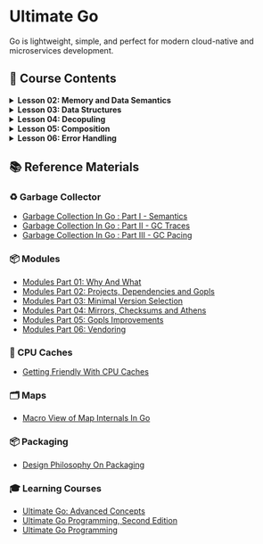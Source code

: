 # Ultimate Go

Go is lightweight, simple, and perfect for modern cloud-native and microservices development.

## 📗 Course Contents

<details>
<summary> <b>Lesson 02: Memory and Data Semantics</b> </summary>

- [Variables](https://github.com/gkjoyes/ultimate-go/tree/main/lesson2/variables/example1/example1.go)
- [Struct Types](https://github.com/gkjoyes/ultimate-go/tree/main/lesson2/struct_types/example1/example1.go)
- [Pointers: Pass by Values](https://github.com/gkjoyes/ultimate-go/tree/main/lesson2/pointers/example1/example1.go)
- [Pointers: Sharing Data](https://github.com/gkjoyes/ultimate-go/tree/main/lesson2/pointers/example2/example2.go)
- [Pointers: Escape Analysis](https://github.com/gkjoyes/ultimate-go/tree/main/lesson2/pointers/example3/example3.go)
- [Pointers: Stack Growth](https://github.com/gkjoyes/ultimate-go/tree/main/lesson2/pointers/example4/example4.go)
- [Contants](https://github.com/gkjoyes/ultimate-go/tree/main/lesson2/constants/)
  
</details>

<details>
<summary> <b>Lesson 03: Data Structures</b> </summary>

- [Arrays: Mechanical Sympathy](https://github.com/gkjoyes/ultimate-go/tree/main/lesson3/arrays/example1)
- [Arrays: Semantics](https://github.com/gkjoyes/ultimate-go/tree/main/lesson3/arrays/example2/example2.go)
- [Arrays: Range Mechanics](https://github.com/gkjoyes/ultimate-go/tree/main/lesson3/arrays/example2/example2.go)
- [Slices: Declare, Length, and Reference Types](https://github.com/gkjoyes/ultimate-go/tree/main/lesson3/slices/example2/example2.go)
- [Slices: Appending Slices](https://github.com/gkjoyes/ultimate-go/tree/main/lesson3/slices/example4/example4.go)
- [Slices: Taking Slices of Slices](https://github.com/gkjoyes/ultimate-go/tree/main/lesson3/slices/example3/example3.go)
- [Slices: Strings and References](https://github.com/gkjoyes/ultimate-go/tree/main/lesson3/slices/example5/example5.go)
- [Slices: Strings and Slices](https://github.com/gkjoyes/ultimate-go/tree/main/lesson3/slices/example6/example6.go)
- [Slices: Range Mechanics](https://github.com/gkjoyes/ultimate-go/tree/main/lesson3/slices/example8/example8.go)
- [Maps](https://github.com/gkjoyes/ultimate-go/tree/main/lesson3/maps/)
  
</details>

<details>
<summary> <b>Lesson 04: Decopuling</b> </summary>

- [Methods: Value and Pointer Semantics](https://github.com/gkjoyes/ultimate-go/tree/main/lesson4/methods/example1/example1.go)
- [Methods: Function/Method Variables](https://github.com/gkjoyes/ultimate-go/tree/main/lesson4/methods/example3/example3.go)
- [Interfaces: Polymorphism](https://github.com/gkjoyes/ultimate-go/tree/main/lesson4/interfaces/example2/example2.go)
- [Interfaces: Method Sets and Address of Value](https://github.com/gkjoyes/ultimate-go/tree/main/lesson4/interfaces/example3/example3.go)
- [Interfaces: Storage by Value](https://github.com/gkjoyes/ultimate-go/tree/main/lesson4/interfaces/example5/example5.go)
- [Interfaces: Type Assertion](https://github.com/gkjoyes/ultimate-go/tree/main/lesson4/interfaces/example7/example7.go)
- [Embedding](https://github.com/gkjoyes/ultimate-go/tree/main/lesson4/embedding)
- [Exporting](https://github.com/gkjoyes/ultimate-go/tree/main/lesson4/exporting)
  
</details>

<details>
<summary> <b>Lesson 05: Composition</b> </summary>

- [Grouping Types](https://github.com/gkjoyes/ultimate-go/tree/main/lesson5/grouping)
- [Decoupling](https://github.com/gkjoyes/ultimate-go/tree/main/lesson5/decoupling)
- [Conversion and Assertions](https://github.com/gkjoyes/ultimate-go/tree/main/lesson5/assertions)
- [Interface Pollution](https://github.com/gkjoyes/ultimate-go/tree/main/lesson5/pollution)
- [Mocking](https://github.com/gkjoyes/ultimate-go/tree/main/lesson5/mocking)
  
</details>

<details>
<summary> <b>Lesson 06: Error Handling</b> </summary>

- [Default Error Values](https://github.com/gkjoyes/ultimate-go/blob/main/lesson6/example1/example1.go)
- [Error Variables](https://github.com/gkjoyes/ultimate-go/blob/main/lesson6/example2/example2.go)
- [Type as Context](https://github.com/gkjoyes/ultimate-go/blob/main/lesson6/example4/example4.go)
- [Behavior as Context](https://github.com/gkjoyes/ultimate-go/blob/main/lesson6/example5/example5.go)
- [Find the Bug](https://github.com/gkjoyes/ultimate-go/blob/main/lesson6/example6/example6.go)
- [Wrapping Errors](https://github.com/gkjoyes/ultimate-go/blob/main/lesson6/example7/example7.go)
  
</details>

## 📚 Reference Materials

### ♻️ Garbage Collector

- [Garbage Collection In Go : Part I - Semantics](https://www.ardanlabs.com/blog/2018/12/garbage-collection-in-go-part1-semantics.html)
- [Garbage Collection In Go : Part II - GC Traces](https://www.ardanlabs.com/blog/2019/05/garbage-collection-in-go-part2-gctraces.html)
- [Garbage Collection In Go : Part III - GC Pacing](https://www.ardanlabs.com/blog/2019/07/garbage-collection-in-go-part3-gcpacing.html)

### 📦 Modules

- [Modules Part 01: Why And What](https://www.ardanlabs.com/blog/2019/10/modules-01-why-and-what.html)
- [Modules Part 02: Projects, Dependencies and Gopls](https://www.ardanlabs.com/blog/2019/12/modules-02-projects-dependencies-gopls.html)
- [Modules Part 03: Minimal Version Selection](https://www.ardanlabs.com/blog/2019/12/modules-03-minimal-version-selection.html)
- [Modules Part 04: Mirrors, Checksums and Athens](https://www.ardanlabs.com/blog/2020/02/modules-04-mirros-checksums-athens.html)
- [Modules Part 05: Gopls Improvements](https://www.ardanlabs.com/blog/2020/04/modules-05-gopls-improvements.html)
- [Modules Part 06: Vendoring](https://www.ardanlabs.com/blog/2020/04/modules-06-vendoring.html)

### 🧠 CPU Caches

- [Getting Friendly With CPU Caches](https://www.ardanlabs.com/blog/2023/07/getting-friendly-with-cpu-caches.html)

### 🗂️ Maps

- [Macro View of Map Internals In Go](https://www.ardanlabs.com/blog/2013/12/macro-view-of-map-internals-in-go.html)

### 📦 Packaging

- [Design Philosophy On Packaging](https://www.ardanlabs.com/blog/2017/02/design-philosophy-on-packaging.html)

### 🎓 Learning Courses

- [Ultimate Go: Advanced Concepts](https://learning.oreilly.com/course/ultimate-go-advanced/9780135339503/)
- [Ultimate Go Programming, Second Edition](https://learning.oreilly.com/course/ultimate-go-programming/9780135261651/)
- [Ultimate Go Programming](https://learning.oreilly.com/course/ultimate-go-programming/9780134757476/)
